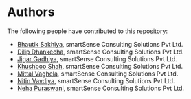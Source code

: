 # Authors

The following people have contributed to this repository:

* [Bhautik Sakhiya](https://github.com/bhautik-sakhiya), smartSense Consulting Solutions Pvt Ltd.
* [Dilip Dhankecha](https://github.com/dilipdhankecha2530), smartSense Consulting Solutions Pvt Ltd.
* [Jigar Gadhiya](https://github.com/smartjigar), smartSense Consulting Solutions Pvt Ltd.
* [Khushboo Shah](https://github.com/khushbooshah7), smartSense Consulting Solutions Pvt Ltd.
* [Mittal Vaghela](https://github.com/mittalVaghela), smartSense Consulting Solutions Pvt Ltd.
* [Nitin Vavdiya](https://github.com/nitin-vavdiya), smartSense Consulting Solutions Pvt Ltd.
* [Neha Puraswani](https://github.com/neha-puraswani), smartSense Consulting Solutions Pvt Ltd.

